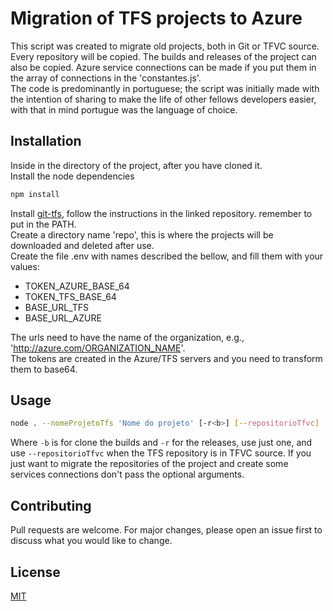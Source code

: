 # Migration of TFS projects to Azure

This script was created to migrate old projects, both in Git or TFVC source. Every repository will be copied. The builds and releases of the project can also be copied. Azure service connections can be made if you put them in the array of connections in the 'constantes.js'.  
The code is predominantly in portuguese; the script was initially made with the intention of sharing to make the life of other fellows developers easier, with that in mind portugue was the language of choice.   

## Installation

Inside in the directory of the project, after you have cloned it.  
Install the node dependencies

```bash
npm install
```

Install [git-tfs](https://github.com/git-tfs/git-tfs), follow the instructions in the linked repository. remember to put in the PATH.  
Create a directory name 'repo', this is where the projects will be downloaded and deleted after use.  
Create the file .env with names described the bellow, and fill them with your values:

- TOKEN_AZURE_BASE_64
- TOKEN_TFS_BASE_64
- BASE_URL_TFS
- BASE_URL_AZURE

The urls need to have the name of the organization, e.g., 'http://azure.com/ORGANIZATION_NAME'.  
The tokens are created in the Azure/TFS servers and you need to transform them to base64.

## Usage
```bash
node . --nomeProjetoTfs 'Nome do projeto' [-r<b>] [--repositorioTfvc]
```
Where `-b` is for clone the builds and `-r` for the releases, use just one, and use `--repositorioTfvc` when the TFS repository is in TFVC source.
If you just want to migrate the repositories of the project and create some services connections don't pass the optional arguments.

## Contributing

Pull requests are welcome. For major changes, please open an issue first to discuss what you would like to change.

## License

[MIT](https://choosealicense.com/licenses/mit/)
